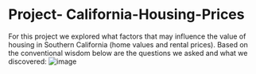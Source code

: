 # Project- California-Housing-Prices
For this project we explored what factors that may influence the value of housing in Southern California (home values and rental prices). Based on the conventional wisdom below are the questions we asked and what we discovered:
![image](https://user-images.githubusercontent.com/57304123/89096071-47b0bf00-d388-11ea-9fc0-70e83961d2f7.png)

